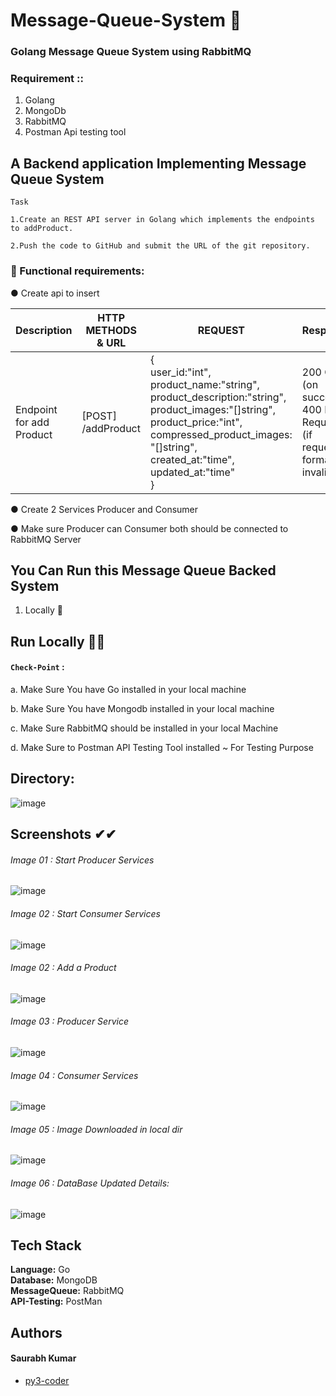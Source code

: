 # Message-Queue-System 📌

### Golang  Message Queue System using RabbitMQ

### Requirement :: 
1. Golang
2. MongoDb
3. RabbitMQ
4. Postman Api testing tool


## A Backend application Implementing Message Queue System

    Task  

    1.Create an REST API server in Golang which implements the endpoints to addProduct.
    
    2.Push the code to GitHub and submit the URL of the git repository.


### 📢 Functional requirements:

● Create api to insert

| Description     | HTTP METHODS & URL      | REQUEST        | Response
| ------------- | ------------- | --------    | --------
| Endpoint for add Product  | [POST] /addProduct         | { <br> user_id:"int",<br> product_name:"string",<br>product_description:"string",<br> product_images:"[]string",<br> product_price:"int",<br> compressed_product_images: "[]string",<br> created_at:"time",<br> updated_at:"time" <br>} | 200 OK (on success) <br> 400 Bad Request (if request format is invalid)

● Create 2 Services Producer and Consumer

● Make sure Producer can Consumer both should be connected to RabbitMQ Server


## You Can Run this Message Queue Backed System

1. Locally 🚀

## Run Locally 🚀🚀

#### `Check-Point` :
  a. Make Sure You have Go installed in your local machine
  
  b. Make Sure You have Mongodb installed in your local machine

  c. Make Sure RabbitMQ should be installed in your local Machine

  d. Make Sure to Postman API Testing Tool installed ~ For Testing Purpose 


## Directory:

![image](https://github.com/py3-coder/Message-Queue-System/assets/54509629/ab3d0fb6-1873-49e6-8335-5e7d367a61e6)



## Screenshots ✔✔

###### Image 01 : Start Producer Services
![image](https://github.com/py3-coder/Message-Queue-System/assets/54509629/6b97cb0a-f6fd-48e4-8538-4c258803eb1e)


###### Image 02 : Start Consumer Services
![image](https://github.com/py3-coder/Message-Queue-System/assets/54509629/f4d5d07c-a1a8-4e5f-a9c8-c79feb68550f)

###### Image 02 : Add a Product
![image](https://github.com/py3-coder/Message-Queue-System/assets/54509629/771ba81d-9852-48a8-9a6d-ac1b9ab16e61)


###### Image 03 : Producer Service
![image](https://github.com/py3-coder/Message-Queue-System/assets/54509629/ad447562-3c6c-4b2c-a18b-121892eea852)


###### Image 04 : Consumer Services
![image](https://github.com/py3-coder/Message-Queue-System/assets/54509629/d02ea089-5b66-48ee-82ae-a61ee75864d6)


###### Image 05 : Image Downloaded in local dir  
![image](https://github.com/py3-coder/Message-Queue-System/assets/54509629/4e7a2940-343c-4315-a5d0-8256d5265e79)


###### Image 06 : DataBase Updated Details:
![image](https://github.com/py3-coder/Message-Queue-System/assets/54509629/7efd8144-1365-46ee-84f4-5331fa0424a4)




## Tech Stack

**Language:** Go <br>
**Database:** MongoDB <br>
**MessageQueue:** RabbitMQ  <br>
**API-Testing:** PostMan  <br>

## Authors

#### Saurabh Kumar
- [py3-coder](https://www.github.com/py3-coder)
  
 








